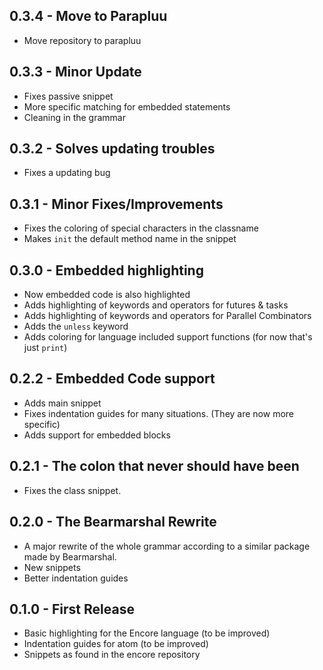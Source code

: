 ## 0.3.4 - Move to Parapluu
- Move repository to parapluu

## 0.3.3 - Minor Update
- Fixes passive snippet
- More specific matching for embedded statements
- Cleaning in the grammar

## 0.3.2 - Solves updating troubles
- Fixes a updating bug

## 0.3.1 - Minor Fixes/Improvements
- Fixes the coloring of special characters in the classname
- Makes `init` the default method name in the snippet

## 0.3.0 - Embedded highlighting
- Now embedded code is also highlighted
- Adds highlighting of keywords and operators for futures & tasks
- Adds highlighting of keywords and operators for Parallel Combinators
- Adds the `unless` keyword
- Adds coloring for language included support functions (for now that's just `print`)

## 0.2.2 - Embedded Code support
- Adds main snippet
- Fixes indentation guides for many situations. (They are now more specific)
- Adds support for embedded blocks

## 0.2.1 - The colon that never should have been
- Fixes the class snippet.

## 0.2.0 - The Bearmarshal Rewrite
- A major rewrite of the whole grammar according to a similar package made by Bearmarshal.
- New snippets
- Better indentation guides

## 0.1.0 - First Release
- Basic highlighting for the Encore language (to be improved)
- Indentation guides for atom (to be improved)
- Snippets as found in the encore repository
